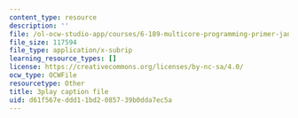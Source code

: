 ```yaml
---
content_type: resource
description: ''
file: /ol-ocw-studio-app/courses/6-189-multicore-programming-primer-january-iap-2007/d61f567eddd11bd2085739b0dda7ec5a_SI_GKdFQmds.srt
file_size: 117594
file_type: application/x-subrip
learning_resource_types: []
license: https://creativecommons.org/licenses/by-nc-sa/4.0/
ocw_type: OCWFile
resourcetype: Other
title: 3play caption file
uid: d61f567e-ddd1-1bd2-0857-39b0dda7ec5a
---
```


